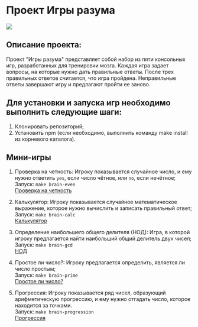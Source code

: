 # **Проект Игры разума**
<a href="https://codeclimate.com/github/MaxSedachev/hexlet-mind-games/maintainability"><img src="https://api.codeclimate.com/v1/badges/7b0d44adc75a7ae65c2e/maintainability" /></a>

## Описание проекта:
Проект "Игры разума" представляет собой набор из пяти консольных игр, разработанных для тренировки мозга. Каждая игра задает вопросы, на которые нужно дать правильные ответы. После трех правильных ответов считается, что игра пройдена. Неправильные ответы завершают игру и предлагают пройти ее заново.  

## Для установки и запуска игр необходимо выполнить следующие шаги:
1. Клонировать репозиторий;
2. Установить npm (если необходимо, выполнить команду make install из корневого каталога).  

## Мини-игры
1. Проверка на четность: Игроку показывается случайное число, и ему нужно ответить ```yes```, если число чётное, или ```no```, если нечётное;\
Запуск: ```make brain-even```\
[Проверка на четность](https://asciinema.org/a/6NNtwj2smjpSMS5YjGgYxOUB2)

2. Калькулятор: Игроку показывается случайное математическое выражение, которое нужно вычислить и записать правильный ответ;\
Запуск: ```make brain-calc```\
[Калькулятор](https://asciinema.org/a/hNRMN24la7YtOdtoHopPhcMMz)

3. Определение наибольшего общего делителя (НОД): Игра, в которой игроку предлагается найти наибольший общий делитель двух чисел;\
Запуск: ```make brain-gcd```\
[НОД](https://asciinema.org/a/U6NDrrD5QbzqBJdPPgRNATkxb)

4. Простое ли число?: Игроку предлагается определить, является ли число простым;\
Запуск: ```make brain-prime```\
[Простое ли число?](https://asciinema.org/a/4dIXd57umQ3QrBHoV2nBLCE7J)

5. Прогрессия: Игроку показывается ряд чисел, образующий арифметическую прогрессию, и ему нужно отгадать число, которое находится за точками.\
Запуск: ```make brain-progression```\
[Прогрессия](https://asciinema.org/a/Nqes31oZ3F7uDCLuKrlqLGuIh)